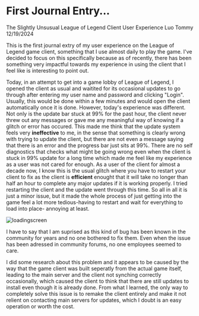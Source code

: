 # First Journal Entry...
The Slightly Unsusual League of Legend Client User Experience
Luo Tommy 12/19/2024

  This is the first journal extry of my user experience on the League of Legend game client, something that I use almost daily to play the game. I've decided to focus on this specifically because as of recently, there has been something very impactful towards my experience in using the client that I feel like is interesting to point out.
  
  Today, in an attempt to get into a game lobby of League of Legend, I opened the client as usual and waitited for its occasional updates to go through after entering my user name and password and clicking "Login". Usually, this would be done within a few minutes and would open the client automatically once it is done. However, today's experience was different. Not only is the update bar stuck at 99% for the past hour, the client never threw out any messages or gave me any meaningful way of knowing if a glitch or error has occured. This made me think that the update system feels very **ineffective** to me, in the sense that something is clearly wrong with trying to update the client, but there are not even a message saying that there is an error and the progress bar just sits at 99%. There are no self diagnostics that checks what might be going wrong even when the client is stuck in 99% update for a long time which made me feel like my experience as a user was not cared for enough.
As a user of the client for almost a decade now, I know this is the usual glitch where you have to restart your client to fix as the client is **efficient** enought that it will take no longer than half an hour to complete any major updates if it is working properly. I tried restarting the client and the update went through this time. So all in all it is just a minor issue, but it made the whole process of just getting into the game feel a lot more tedious-having to restart and wait for everything to load into place- annoying at least.

![loadingscreen](https://github.com/user-attachments/assets/5df07a61-b757-48b7-8a15-aadd500d3a1c)


  I have to say that I am suprised as this kind of bug has been known in the community for years and no one bothered to fix them. Even when the issue has been adressed in community forums, no one employees seemed to care.
  
  I did some research about this problem and it appears to be caused by the way that the game client was built seperatly from the actual game itself, leading to the main server and the client not synching correctly occasionally, which caused the client to think that there are still updates to install even though it is already done.
From what I learned, the only way to completely solve this issue is to remake the client entirely and make it not relient on contacting main servers for updates, which I doubt is an easy operation or worth the cost.
